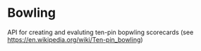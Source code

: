 # Bowling

API for creating and evaluting ten-pin bopwling scorecards (see https://en.wikipedia.org/wiki/Ten-pin_bowling)

